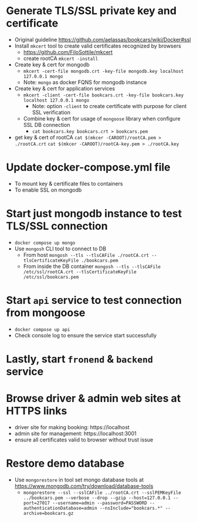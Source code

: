 # Generate TLS/SSL private key and certificate
- Original guideline https://github.com/aelassas/bookcars/wiki/Docker#ssl
- Install `mkcert` tool to create valid certificates recognized by browsers
  - https://github.com/FiloSottile/mkcert
  - create rootCA
    `mkcert -install`
- Create key & cert for mongodb
  - `mkcert -cert-file mongodb.crt -key-file mongodb.key localhost 127.0.0.1 mongo`
  - Note: `mongo` as docker FQNS for mongodb instance
- Create key & cert for application services
  - `mkcert -client -cert-file bookcars.crt -key-file bookcars.key localhost 127.0.0.1 mongo`
    - Note: option `-client` to create certificate with purpose for client SSL verification
  - Combine key & cert for usage of `mongoose` library when configure SSL DB connection
    - `cat bookcars.key bookcars.crt > bookcars.pem`
- get key & cert of rootCA
  `cat $(mkcer -CAROOT)/rootCA.pem > ./rootCA.crt`
  `cat $(mkcer -CAROOT)/rootCA-key.pem > ./rootCA.key`

# Update docker-compose.yml file
- To mount key & certificate files to containers
- To enable SSL on mongodb

# Start just mongodb instance to test TLS/SSL connection
- `docker compose up mongo`
- Use `mongosh` CLI tool to connect to DB
  - From host
  `mongosh --tls --tlsCAFile ./rootCA.crt --tlsCertificateKeyFile ./bookcars.pem`
  - From inside the DB container
  `mongosh --tls --tlsCAFile /etc/ssl/rootCA.crt --tlsCertificateKeyFile /etc/ssl/bookcars.pem`

# Start `api` service to test connection from mongoose
- `docker compose up api`
- Check console log to ensure the service start successfully

# Lastly, start `fronend` & `backend` service

# Browse driver & admin web sites at HTTPS links
- driver site for making booking: https://localhost
- admin site for management: https://localhost:3001
- ensure all certificates valid to browser without trust issue

# Restore demo database
- Use `mongorestore` in tool set mongo database tools at https://www.mongodb.com/try/download/database-tools
  - `mongorestore --ssl --sslCAFile ../rootCA.crt --sslPEMKeyFile ../bookcars.pem --verbose --drop --gzip --host=127.0.0.1 --port=27017 --username=admin --password=PASSWORD --authenticationDatabase=admin --nsInclude="bookcars.*" --archive=bookcars.gz`
